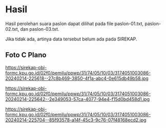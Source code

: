 # Hasil

Hasil perolehan suara paslon dapat dilihat pada file paslon-01.txt, paslon-02.txt, dan paslon-03.txt.

Jika tidak ada, artinya data tersebut belum ada pada SIREKAP.

## Foto C Plano

https://sirekap-obj-formc.kpu.go.id/02f0/pemilu/ppwp/31/74/05/10/03/3174051003086-20240214-225618--27c8b469-3850-4f1a-abc4-0e615db49b58.jpg

https://sirekap-obj-formc.kpu.go.id/02f0/pemilu/ppwp/31/74/05/10/03/3174051003086-20240214-225642--2e349053-57ca-4077-94e4-f15d0bd458d1.jpg

https://sirekap-obj-formc.kpu.go.id/02f0/pemilu/ppwp/31/74/05/10/03/3174051003086-20240214-225704--85f93578-a14f-45c3-9c76-07f48168ecd2.jpg
